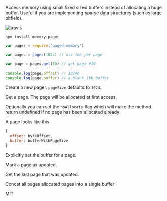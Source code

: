 
Access memory using small fixed sized buffers instead of allocating a huge buffer.
Useful if you are implementing sparse data structures (such as large bitfield).

![travis](https://travis-ci.org/mafintosh/memory-pager.svg?branch=master)

```
npm install memory-pager
```


``` js
var pager = require('paged-memory')

var pages = pager(1024) // use 1kb per page

var page = pages.get(10) // get page #10

console.log(page.offset) // 10240
console.log(page.buffer) // a blank 1kb buffer
```



Create a new pager. `pageSize` defaults to `1024`.


Get a page. The page will be allocated at first access.

Optionally you can set the `noAllocate` flag which will make the
method return undefined if no page has been allocated already

A page looks like this

``` js
{
  offset: byteOffset,
  buffer: bufferWithPageSize
}
```


Explicitly set the buffer for a page.


Mark a page as updated.


Get the last page that was updated.


Concat all pages allocated pages into a single buffer


MIT
